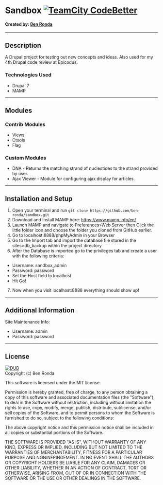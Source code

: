 # Sandbox [![TeamCity CodeBetter](https://img.shields.io/teamcity/codebetter/bt428.svg?maxAge=2592000)]()
#### Created by: [Ben Ronda](https://github.com/ben-ronda)
***
## Description

A Drupal project for testing out new concepts and ideas. Also used for my 4th Drupal code review at Epicodus.

### Technologies Used
* Drupal 7
* MAMP  

***
## Modules  
### Contrib Modules  
* Views  
* Ctools  
* Flag  

### Custom Modules  
* DNA - Returns the matching strand of nucleotides to the strand provided by user.  
* Ajax Viewer - Module for configuring ajax display for articles.  

***
## Installation and Setup

1. Open your terminal and run `git clone https://github.com/ben-ronda/sandbox.git`  
2. Download and Install MAMP here: https://www.mamp.info/en/  
3. Launch MAMP and navigate to Preferences>Web Server then Click the little folder icon and choose the folder you cloned from GitHub earlier.  
4. Go to localhost:8888/phpMyAdmin in your Browser
5. Go to the Import tab and import the database file stored in the sites>db_backup within the project directory  
6. After the Database is imported go to the privileges tab and create a user with the following criteria:
* Username: sandbox_admin
* Password: password
* Set the Host field to localhost
* Hit Go!
7. Now when you visit localhost:8888 everything should show up!

***
## Additional Information
Site Maintenance Info:  
* Username: admin  
* Password: password


***
## License
[![DUB](https://img.shields.io/dub/l/vibe-d.svg?maxAge=2592000)]()  
Copyright (c) Ben Ronda

This software is licensed under the MIT license.

Permission is hereby granted, free of charge, to any person obtaining a copy of this software and associated documentation files (the "Software"), to deal in the Software without restriction, including without limitation the rights to use, copy, modify, merge, publish, distribute, sublicense, and/or sell copies of the Software, and to permit persons to whom the Software is furnished to do so, subject to the following conditions:

The above copyright notice and this permission notice shall be included in all copies or substantial portions of the Software.

THE SOFTWARE IS PROVIDED "AS IS", WITHOUT WARRANTY OF ANY KIND, EXPRESS OR IMPLIED, INCLUDING BUT NOT LIMITED TO THE WARRANTIES OF MERCHANTABILITY, FITNESS FOR A PARTICULAR PURPOSE AND NONINFRINGEMENT. IN NO EVENT SHALL THE AUTHORS OR COPYRIGHT HOLDERS BE LIABLE FOR ANY CLAIM, DAMAGES OR OTHER LIABILITY, WHETHER IN AN ACTION OF CONTRACT, TORT OR OTHERWISE, ARISING FROM, OUT OF OR IN CONNECTION WITH THE SOFTWARE OR THE USE OR OTHER DEALINGS IN THE SOFTWARE.
